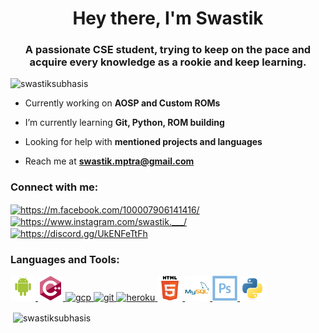 <h1 align="center">Hey there, I'm Swastik</h1>
<h3 align="center">A passionate CSE student, trying to keep on the pace and acquire every knowledge as a rookie and keep learning.</h3>

<p align="left"> <img src="https://komarev.com/ghpvc/?username=swastiksubhasis&label=Profile%20views&color=1f14b5&style=flat-square" alt="swastiksubhasis" /> </p>

- Currently working on **AOSP and Custom ROMs**

- I’m currently learning **Git, Python, ROM building**

- Looking for help with **mentioned projects and languages**

- Reach me at **swastik.mptra@gmail.com**

<h3 align="left">Connect with me:</h3>
<p align="left">
<a href="https://fb.com/https://m.facebook.com/100007906141416/" target="blank"><img align="center" src="https://raw.githubusercontent.com/rahuldkjain/github-profile-readme-generator/master/src/images/icons/Social/facebook.svg" alt="https://m.facebook.com/100007906141416/" height="30" width="40" /></a>
<a href="https://instagram.com/https://www.instagram.com/swastik.___/" target="blank"><img align="center" src="https://raw.githubusercontent.com/rahuldkjain/github-profile-readme-generator/master/src/images/icons/Social/instagram.svg" alt="https://www.instagram.com/swastik.___/" height="30" width="40" /></a>
<a href="https://discord.gg/https://discord.gg/UkENFeTtFh" target="blank"><img align="center" src="https://raw.githubusercontent.com/rahuldkjain/github-profile-readme-generator/master/src/images/icons/Social/discord.svg" alt="https://discord.gg/UkENFeTtFh" height="30" width="40" /></a>
</p>

<h3 align="left">Languages and Tools:</h3>
<p align="left"> <a href="https://developer.android.com" target="_blank"> <img src="https://raw.githubusercontent.com/devicons/devicon/master/icons/android/android-original-wordmark.svg" alt="android" width="40" height="40"/> </a> <a href="https://www.w3schools.com/cpp/" target="_blank"> <img src="https://raw.githubusercontent.com/devicons/devicon/master/icons/cplusplus/cplusplus-original.svg" alt="cplusplus" width="40" height="40"/> </a> <a href="https://cloud.google.com" target="_blank"> <img src="https://www.vectorlogo.zone/logos/google_cloud/google_cloud-icon.svg" alt="gcp" width="40" height="40"/> </a> <a href="https://git-scm.com/" target="_blank"> <img src="https://www.vectorlogo.zone/logos/git-scm/git-scm-icon.svg" alt="git" width="40" height="40"/> </a> <a href="https://heroku.com" target="_blank"> <img src="https://www.vectorlogo.zone/logos/heroku/heroku-icon.svg" alt="heroku" width="40" height="40"/> </a> <a href="https://www.w3.org/html/" target="_blank"> <img src="https://raw.githubusercontent.com/devicons/devicon/master/icons/html5/html5-original-wordmark.svg" alt="html5" width="40" height="40"/> </a> <a href="https://www.mysql.com/" target="_blank"> <img src="https://raw.githubusercontent.com/devicons/devicon/master/icons/mysql/mysql-original-wordmark.svg" alt="mysql" width="40" height="40"/> </a> <a href="https://www.photoshop.com/en" target="_blank"> <img src="https://raw.githubusercontent.com/devicons/devicon/master/icons/photoshop/photoshop-line.svg" alt="photoshop" width="40" height="40"/> </a> <a href="https://www.python.org" target="_blank"> <img src="https://raw.githubusercontent.com/devicons/devicon/master/icons/python/python-original.svg" alt="python" width="40" height="40"/> </a> </p>

<p>&nbsp;<img align="center" src="https://github-readme-stats.vercel.app/api?username=swastiksubhasis&show_icons=true&theme=dark&title_color=38c7ff&text_color=ffffff&bg_color=000000&hide_border=true&locale=en" alt="swastiksubhasis" /></p>
